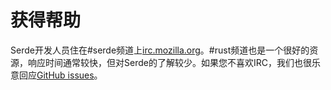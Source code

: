 # 获得帮助

Serde开发人员住在#serde频道上[irc.mozilla.org](https://wiki.mozilla.org/IRC)。#rust频道也是一个很好的资源，响应时间通常较快，但对Serde的了解较少。如果您不喜欢IRC，我们也很乐意回应[GitHub issues](https://github.com/serde-rs/serde/issues/new/choose)。